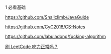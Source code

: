 1  必看基础

https://github.com/Snailclimb/JavaGuide

https://github.com/CyC2018/CS-Notes

https://github.com/labuladong/fucking-algorithm


[刷 LeetCode 吃力正常吗？](https://www.zhihu.com/question/31092580/answer/1534887374)



